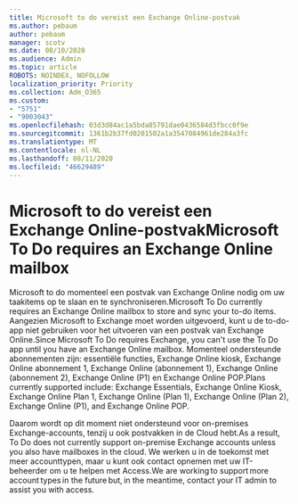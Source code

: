```yaml
---
title: Microsoft to do vereist een Exchange Online-postvak
ms.author: pebaum
author: pebaum
manager: scotv
ms.date: 08/10/2020
ms.audience: Admin
ms.topic: article
ROBOTS: NOINDEX, NOFOLLOW
localization_priority: Priority
ms.collection: Adm_O365
ms.custom:
- "5751"
- "9003043"
ms.openlocfilehash: 03d3d84ac1a5bda85791dae0436584d3fbcc0f9e
ms.sourcegitcommit: 1361b2b37fd0201502a1a3547084961de284a3fc
ms.translationtype: MT
ms.contentlocale: nl-NL
ms.lasthandoff: 08/11/2020
ms.locfileid: "46629489"
---
```

# <a name="microsoft-to-do-requires-an-exchange-online-mailbox"></a><span data-ttu-id="55569-102">Microsoft to do vereist een Exchange Online-postvak</span><span class="sxs-lookup"><span data-stu-id="55569-102">Microsoft To Do requires an Exchange Online mailbox</span></span>

<span data-ttu-id="55569-103">Microsoft to do momenteel een postvak van Exchange Online nodig om uw taakitems op te slaan en te synchroniseren.</span><span class="sxs-lookup"><span data-stu-id="55569-103">Microsoft To Do currently requires an Exchange Online mailbox to store and sync your to-do items.</span></span> <span data-ttu-id="55569-104">Aangezien Microsoft to Exchange moet worden uitgevoerd, kunt u de to-do-app niet gebruiken voor het uitvoeren van een postvak van Exchange Online.</span><span class="sxs-lookup"><span data-stu-id="55569-104">Since Microsoft To Do requires Exchange, you can't use the To Do app until you have an Exchange Online mailbox.</span></span> <span data-ttu-id="55569-105">Momenteel ondersteunde abonnementen zijn: essentiële functies, Exchange Online kiosk, Exchange Online abonnement 1, Exchange Online (abonnement 1), Exchange Online (abonnement 2), Exchange Online (P1) en Exchange Online POP.</span><span class="sxs-lookup"><span data-stu-id="55569-105">Plans currently supported include: Exchange Essentials, Exchange Online Kiosk, Exchange Online Plan 1, Exchange Online (Plan 1), Exchange Online (Plan 2), Exchange Online (P1), and Exchange Online POP.</span></span>

<span data-ttu-id="55569-106">Daarom wordt op dit moment niet ondersteund voor on-premises Exchange-accounts, tenzij u ook postvakken in de Cloud hebt.</span><span class="sxs-lookup"><span data-stu-id="55569-106">As a result, To Do does not currently support on-premise Exchange accounts unless you also have mailboxes in the cloud.</span></span> <span data-ttu-id="55569-107">We werken u in de toekomst met meer accounttypen, maar u kunt ook contact opnemen met uw IT-beheerder om u te helpen met Access.</span><span class="sxs-lookup"><span data-stu-id="55569-107">We are working to support more account types in the future but, in the meantime, contact your IT admin to assist you with access.</span></span>